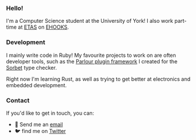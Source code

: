 ### Hello!

I'm a Computer Science student at the University of York! I also work part-time at [ETAS](https://www.etas.com/en/) on [EHOOKS](https://www.etas.com/en/products/ehooks.php).

### Development

I mainly write code in Ruby! My favourite projects to work on are often developer tools, such as the [Parlour plugin framework](https://github.com/AaronC81/parlour) I created for the [Sorbet](https://sorbet.org) type checker.

Right now I'm learning Rust, as well as trying to get better at electronics and embedded development.

### Contact

If you'd like to get in touch, you can:

  - :email: Send me an [email](mailto:aaronc20000@gmail.com)
  - :bird: find me on [Twitter](https://twitter.com/OrangeFlash81)

